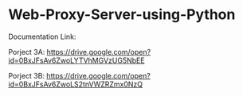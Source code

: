 # Web-Proxy-Server-using-Python
Documentation Link:

Porject 3A: https://drive.google.com/open?id=0BxJFsAv6ZwoLYTVhMGVzUG5NbEE


Porject 3B: https://drive.google.com/open?id=0BxJFsAv6ZwoLS2tnVWZRZmx0NzQ
